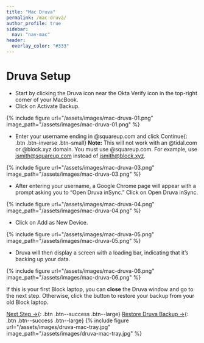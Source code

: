 ```yaml
---
title: "Mac Druva"
permalink: /mac-druva/
author_profile: true
sidebar:
  nav: "nav-mac"
header:
  overlay_color: "#333"
---
```


# Druva Setup

* Start by clicking the Druva icon near the Okta Verify icon in the top-right corner of your MacBook.
* Click on Activate Backup.

{% include figure url="/assets/images/mac-druva-01.png" image_path="/assets/images/mac-druva-01.png" %}

* Enter your username ending in @squareup.com and click Continue{: .btn .btn–inverse .btn–small}
__Note:__ This will not work with an @tidal.com or @block.xyz domain. You must use @squareup.com. For example, use jsmith@squareup.com instead of jsmith@block.xyz.

{% include figure url="/assets/images/mac-druva-03.png" image_path="/assets/images/mac-druva-03.png" %}

* After entering your username, a Google Chrome page will appear with a prompt asking you to “Open Druva inSync.” Click on Open Druva inSync.

{% include figure url="/assets/images/mac-druva-04.png" image_path="/assets/images/mac-druva-04.png" %}

* Click on Add as New Device.

{% include figure url="/assets/images/mac-druva-05.png" image_path="/assets/images/mac-druva-05.png" %}

* Druva will then display a screen with a loading bar, indicating that it’s backing up your data.

{% include figure url="/assets/images/mac-druva-06.png" image_path="/assets/images/mac-druva-06.png" %}

If this is your first Block laptop, you can __close__ the Druva window and go to the next step. Otherwise, click the button to restore your backup from your old Block laptop.

[Next Step &rarr;](/mac-vpn/){: .btn .btn--success .btn--large} [Restore Druva Backup &rarr;](/mac-druva-restore/){: .btn .btn--success .btn--large} 
{% include figure url="/assets/images/druva-mac-tray.jpg" image_path="/assets/images/druva-mac-tray.jpg" %}
